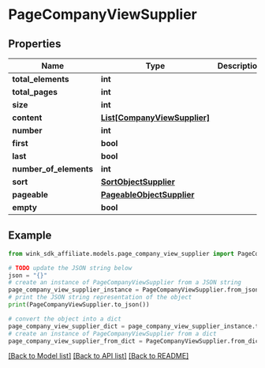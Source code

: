 # PageCompanyViewSupplier


## Properties

Name | Type | Description | Notes
------------ | ------------- | ------------- | -------------
**total_elements** | **int** |  | [optional] 
**total_pages** | **int** |  | [optional] 
**size** | **int** |  | [optional] 
**content** | [**List[CompanyViewSupplier]**](CompanyViewSupplier.md) |  | [optional] 
**number** | **int** |  | [optional] 
**first** | **bool** |  | [optional] 
**last** | **bool** |  | [optional] 
**number_of_elements** | **int** |  | [optional] 
**sort** | [**SortObjectSupplier**](SortObjectSupplier.md) |  | [optional] 
**pageable** | [**PageableObjectSupplier**](PageableObjectSupplier.md) |  | [optional] 
**empty** | **bool** |  | [optional] 

## Example

```python
from wink_sdk_affiliate.models.page_company_view_supplier import PageCompanyViewSupplier

# TODO update the JSON string below
json = "{}"
# create an instance of PageCompanyViewSupplier from a JSON string
page_company_view_supplier_instance = PageCompanyViewSupplier.from_json(json)
# print the JSON string representation of the object
print(PageCompanyViewSupplier.to_json())

# convert the object into a dict
page_company_view_supplier_dict = page_company_view_supplier_instance.to_dict()
# create an instance of PageCompanyViewSupplier from a dict
page_company_view_supplier_from_dict = PageCompanyViewSupplier.from_dict(page_company_view_supplier_dict)
```
[[Back to Model list]](../README.md#documentation-for-models) [[Back to API list]](../README.md#documentation-for-api-endpoints) [[Back to README]](../README.md)


